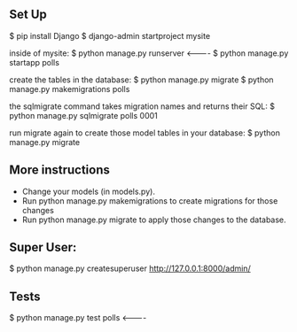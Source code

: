 ## Set Up
$ pip install Django
$ django-admin startproject mysite

inside of mysite:
$ python manage.py runserver <----
$ python manage.py startapp polls

create the tables in the database:
$ python manage.py migrate
$ python manage.py makemigrations polls

the sqlmigrate command takes migration names and returns their SQL:
$ python manage.py sqlmigrate polls 0001

run migrate again to create those model tables in your database:
$ python manage.py migrate

## More instructions
- Change your models (in models.py).
- Run python manage.py makemigrations to create migrations for those changes
- Run python manage.py migrate to apply those changes to the database.

## Super User:
$ python manage.py createsuperuser
http://127.0.0.1:8000/admin/

## Tests
$ python manage.py test polls <----
